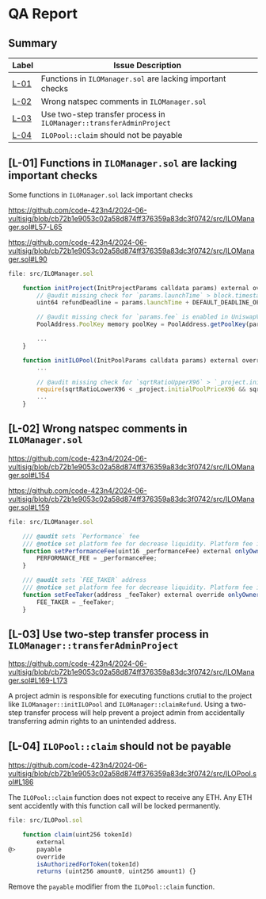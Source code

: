 # QA Report

## Summary

| Label                                                                         | Issue Description                                                   |
| ----------------------------------------------------------------------------- | ------------------------------------------------------------------- |
| [L-01](#l-01-functions-in-ilomanagersol-are-lacking-important-checks)         | Functions in `ILOManager.sol` are lacking important checks          |
| [L-02](#l-02-wrong-natspec-comments-in-ilomanagersol)                         | Wrong natspec comments in `ILOManager.sol`                          |
| [L-03](#l-03-use-two-step-transfer-process-in-ilomanagertransferadminproject) | Use two-step transfer process in `ILOManager::transferAdminProject` |
| [L-04](#l-04-ilopoolclaim-should-not-be-payable)                              | `ILOPool::claim` should not be payable       

## [L-01] Functions in `ILOManager.sol` are lacking important checks

Some functions in `ILOManager.sol` lack important checks

https://github.com/code-423n4/2024-06-vultisig/blob/cb72b1e9053c02a58d874ff376359a83dc3f0742/src/ILOManager.sol#L57-L65

https://github.com/code-423n4/2024-06-vultisig/blob/cb72b1e9053c02a58d874ff376359a83dc3f0742/src/ILOManager.sol#L90

```js
file: src/ILOManager.sol

    function initProject(InitProjectParams calldata params) external override afterInitialize() return (address uniV3PoolAddress) {
        // @audit missing check for `params.launchTime` > block.timestamp
        uint64 refundDeadline = params.launchTime + DEFAULT_DEADLINE_OFFSET;

        // @audit missing check for `params.fee` is enabled in UniswapV3Factory
        PoolAddress.PoolKey memory poolKey = PoolAddress.getPoolKey(params.saleToken, params.raiseToken, params.fee);

        ...
    }

    function initILOPool(InitPoolParams calldata params) external override onlyProjectAdmin(params.uniV3Pool) returns (address iloPoolAddress) {
        ...

        // @audit missing check for `sqrtRatioUpperX96` > `_project.initialPoolPriceX96`
        require(sqrtRatioLowerX96 < _project.initialPoolPriceX96 && sqrtRatioLowerX96 < sqrtRatioUpperX96, "RANGE");
        ...
    }
```

## [L-02] Wrong natspec comments in `ILOManager.sol`

https://github.com/code-423n4/2024-06-vultisig/blob/cb72b1e9053c02a58d874ff376359a83dc3f0742/src/ILOManager.sol#L154

https://github.com/code-423n4/2024-06-vultisig/blob/cb72b1e9053c02a58d874ff376359a83dc3f0742/src/ILOManager.sol#L159

```js
file: src/ILOManager.sol

    /// @audit sets `Performance` fee
    /// @notice set platform fee for decrease liquidity. Platform fee is imutable among all project's pools
    function setPerformanceFee(uint16 _performanceFee) external onlyOwner() {
        PERFORMANCE_FEE = _performanceFee;
    }

    /// @audit sets `FEE_TAKER` address
    /// @notice set platform fee for decrease liquidity. Platform fee is imutable among all project's pools
    function setFeeTaker(address _feeTaker) external override onlyOwner() {
        FEE_TAKER = _feeTaker;
    }
```

## [L-03] Use two-step transfer process in `ILOManager::transferAdminProject`
https://github.com/code-423n4/2024-06-vultisig/blob/cb72b1e9053c02a58d874ff376359a83dc3f0742/src/ILOManager.sol#L169-L173

A project admin is responsible for executing functions crutial to the project like `ILOManager::initILOPool` and `ILOManager::claimRefund`.
Using a two-step transfer process will help prevent a project admin from accidentally transferring admin rights to an unintended address.

## [L-04] `ILOPool::claim` should not be payable

https://github.com/code-423n4/2024-06-vultisig/blob/cb72b1e9053c02a58d874ff376359a83dc3f0742/src/ILOPool.sol#L186

The `ILOPool::claim` function does not expect to receive any ETH. Any ETH sent accidently with this function call will be locked permanently.

```js
file: src/ILOPool.sol

    function claim(uint256 tokenId)
        external
@>      payable
        override
        isAuthorizedForToken(tokenId)
        returns (uint256 amount0, uint256 amount1) {}
```

Remove the `payable` modifier from the `ILOPool::claim` function.
